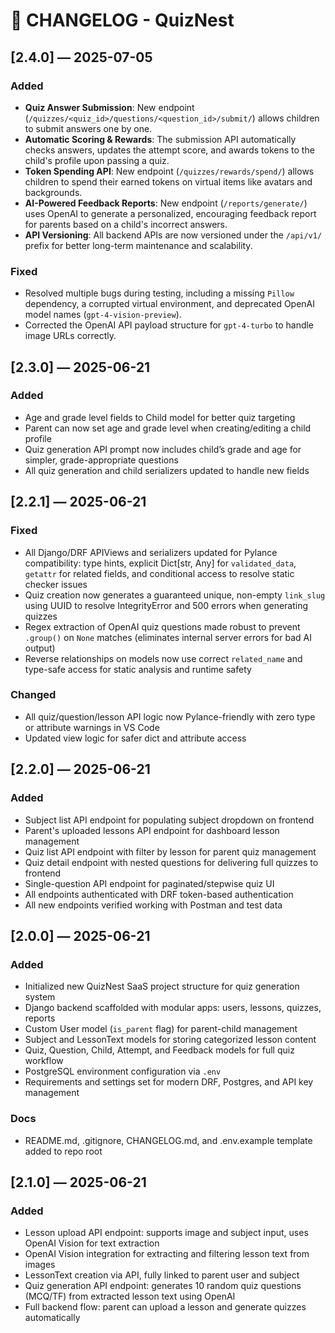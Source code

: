 # 📜 CHANGELOG - QuizNest

## [2.4.0] — 2025-07-05

### Added

- **Quiz Answer Submission**: New endpoint (`/quizzes/<quiz_id>/questions/<question_id>/submit/`) allows children to submit answers one by one.
- **Automatic Scoring & Rewards**: The submission API automatically checks answers, updates the attempt score, and awards tokens to the child's profile upon passing a quiz.
- **Token Spending API**: New endpoint (`/quizzes/rewards/spend/`) allows children to spend their earned tokens on virtual items like avatars and backgrounds.
- **AI-Powered Feedback Reports**: New endpoint (`/reports/generate/`) uses OpenAI to generate a personalized, encouraging feedback report for parents based on a child's incorrect answers.
- **API Versioning**: All backend APIs are now versioned under the `/api/v1/` prefix for better long-term maintenance and scalability.

### Fixed

- Resolved multiple bugs during testing, including a missing `Pillow` dependency, a corrupted virtual environment, and deprecated OpenAI model names (`gpt-4-vision-preview`).
- Corrected the OpenAI API payload structure for `gpt-4-turbo` to handle image URLs correctly.


## [2.3.0] — 2025-06-21

### Added

- Age and grade level fields to Child model for better quiz targeting
- Parent can now set age and grade level when creating/editing a child profile
- Quiz generation API prompt now includes child’s grade and age for simpler, grade-appropriate questions
- All quiz generation and child serializers updated to handle new fields


## [2.2.1] — 2025-06-21

### Fixed

- All Django/DRF APIViews and serializers updated for Pylance compatibility: type hints, explicit Dict[str, Any] for `validated_data`, `getattr` for related fields, and conditional access to resolve static checker issues
- Quiz creation now generates a guaranteed unique, non-empty `link_slug` using UUID to resolve IntegrityError and 500 errors when generating quizzes
- Regex extraction of OpenAI quiz questions made robust to prevent `.group()` on `None` matches (eliminates internal server errors for bad AI output)
- Reverse relationships on models now use correct `related_name` and type-safe access for static analysis and runtime safety

### Changed

- All quiz/question/lesson API logic now Pylance-friendly with zero type or attribute warnings in VS Code
- Updated view logic for safer dict and attribute access


## [2.2.0] — 2025-06-21

### Added

- Subject list API endpoint for populating subject dropdown on frontend
- Parent's uploaded lessons API endpoint for dashboard lesson management
- Quiz list API endpoint with filter by lesson for parent quiz management
- Quiz detail endpoint with nested questions for delivering full quizzes to frontend
- Single-question API endpoint for paginated/stepwise quiz UI
- All endpoints authenticated with DRF token-based authentication
- All new endpoints verified working with Postman and test data

## [2.0.0] — 2025-06-21

### Added

- Initialized new QuizNest SaaS project structure for quiz generation system
- Django backend scaffolded with modular apps: users, lessons, quizzes, reports
- Custom User model (`is_parent` flag) for parent-child management
- Subject and LessonText models for storing categorized lesson content
- Quiz, Question, Child, Attempt, and Feedback models for full quiz workflow
- PostgreSQL environment configuration via `.env`
- Requirements and settings set for modern DRF, Postgres, and API key management

### Docs

- README.md, .gitignore, CHANGELOG.md, and .env.example template added to repo root

## [2.1.0] — 2025-06-21

### Added

- Lesson upload API endpoint: supports image and subject input, uses OpenAI Vision for text extraction
- OpenAI Vision integration for extracting and filtering lesson text from images
- LessonText creation via API, fully linked to parent user and subject
- Quiz generation API endpoint: generates 10 random quiz questions (MCQ/TF) from extracted lesson text using OpenAI
- Full backend flow: parent can upload a lesson and generate quizzes automatically
